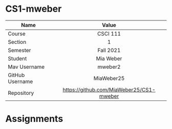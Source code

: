 # CS1-mweber
| Name           | Value                                   |
|----------------|:---------------------------------------:|
| Course         | CSCI 111                                |
| Section        | 1                                       |
| Semester       | Fall 2021                               |
| Student        | Mia Weber                               | 
| Mav Username   | mweber2                                 |
| GitHub Username| MiaWeber25                              |
| Repository     | https://github.com/MiaWeber25/CS1-mweber|

# **Assignments** 